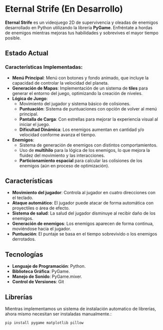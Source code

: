 # Eternal Strife (En Desarrollo)

**Eternal Strife** es un videojuego 2D de supervivencia y oleadas de enemigos desarrollado en Python utilizando la librería **PyGame**. Enfréntate a hordas de enemigos mientras mejoras tus habilidades y sobrevives el mayor tiempo posible.

## Estado Actual

### Características Implementadas:

-   **Menú Principal**: Menú con botones y fondo animado, que incluye la capacidad de controlar la velocidad del planeta.
-   **Generación de Mapas**: Implementación de un sistema de **tiles** para generar el entorno del juego, optimizando la creación de niveles.
-   **Lógica de Juego**:
    -   Movimiento del jugador y sistema básico de colisiones.
    -   **Puntuación**: Sistema de puntuaciones con opción de volver al menú principal.
    -   **Pantalla de Carga**: Con estrellas para mejorar la experiencia visual al iniciar el juego.
    -   **Dificultad Dinámica**: Los enemigos aumentan en cantidad y/o velocidad conforme avanza el tiempo.
-   **Enemigos**:
    -   Sistema de generación de enemigos con distintos comportamientos.
    -   Uso de **multihilo** para la lógica de los enemigos, lo que mejora la fluidez del movimiento y las interacciones.
    -   **Particionamiento espacial** para calcular las colisiones de los enemigos (aún en proceso de optimización).


## Características

-   **Movimiento del jugador**: Controla al jugador en cuatro direcciones con el teclado.
-   **Ataque automático**: El jugador puede atacar de forma automática con proyectiles o área de efecto.
-   **Sistema de salud**: La salud del jugador disminuye al recibir daño de los enemigos.
-   **Generación de enemigos**: Los enemigos aparecen de forma continua, moviéndose hacia el jugador.
-   **Puntuación**: El puntaje se basa en el tiempo sobrevivido o los enemigos derrotados.

## Tecnologías

-   **Lenguaje de Programación**: Python.
-   **Biblioteca Gráfica**: PyGame.
-   **Manejo de Sonido**: PyGame.mixer.
-   **Control de Versiones**: Git

## Librerías

Mientras implementamos un sistema de instalación automatico de librerías, ahora mismo necesitan ser instaladas manualmente.:
```bash
pip install pygame matplotlib pillow
```
